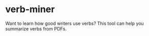 # verb-miner
Want to learn how good writers use verbs? This tool can help you summarize verbs from PDFs.
